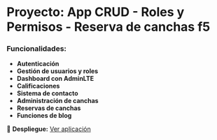 # Proyecto: App CRUD - Roles y Permisos - Reserva de canchas f5

### Funcionalidades:  
- **Autenticación**  
- **Gestión de usuarios y roles**  
- **Dashboard con AdminLTE**  
- **Calificaciones**  
- **Sistema de contacto**  
- **Administración de canchas**  
- **Reservas de canchas**  
- **Funciones de blog**  

🔗 **Despliegue:** [Ver aplicación](https://sergiorios.com.ar/appCRUD-rolesypermisos/public/)

